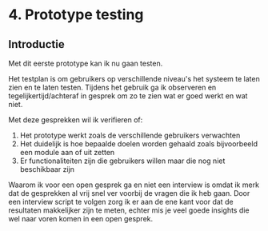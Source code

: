 # 4. Prototype testing

## Introductie

Met dit eerste prototype kan ik nu gaan testen. 

Het testplan is om gebruikers op verschillende niveau's het systeem te laten zien en te laten testen. Tijdens het gebruik ga ik observeren en tegelijkertijd/achteraf in gesprek om zo te zien wat er goed werkt en wat niet.



Met deze gesprekken wil ik verifieren of:

1. Het prototype werkt zoals de verschillende gebruikers verwachten
2. Het duidelijk is hoe bepaalde doelen worden gehaald zoals bijvoorbeeld een module aan of uit zetten
3. Er functionaliteiten zijn die gebruikers willen maar die nog niet beschikbaar zijn

Waarom ik voor een open gesprek ga en niet een interview is omdat ik merk dat de gesprekken al vrij snel ver voorbij de vragen die ik heb gaan. Door een interview script te volgen zorg ik er aan de ene kant voor dat de resultaten makkelijker zijn te meten, echter mis je veel goede insights die wel naar voren komen in een open gesprek. 





